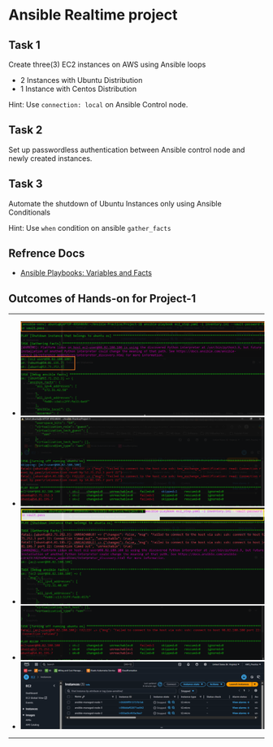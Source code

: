 # Ansible Realtime project

## Task 1

Create three(3) EC2 instances on AWS using Ansible loops
- 2 Instances with Ubuntu Distribution
- 1 Instance with Centos Distribution

Hint: Use `connection: local` on Ansible Control node.

## Task 2

Set up passwordless authentication between Ansible control node and newly created 
instances.

## Task 3

Automate the shutdown of Ubuntu Instances only using Ansible Conditionals

Hint: Use `when` condition on ansible `gather_facts`

## Refrence Docs

- [Ansible Playbooks: Variables and Facts](https://docs.ansible.com/ansible/latest/playbook_guide/playbooks_vars_facts.html)

## Outcomes of Hands-on for Project-1

---

- ![Project-1-outcome-1](../Images/Project-1-outcome-1.png)
- ![Project-1-outcome-2](../Images/Project-1-outcome-2.png)
- ![Project-1-outcome-3](../Images/Project-1-outcome-3.png)
- ![Project-1-outcome-4](../Images/Project-1-outcome-4.png)
- ![Project-1-outcome-5](../Images/Project-1-outcome-5.png)

---